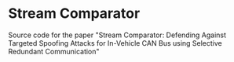 # Stream Comparator
Source code for the paper "Stream Comparator: Defending Against Targeted Spoofing Attacks for In-Vehicle CAN Bus using Selective Redundant Communication"
